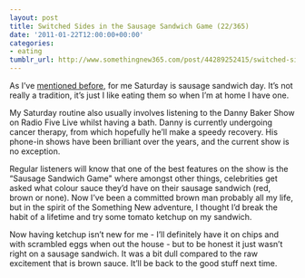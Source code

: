 ```yaml
---
layout: post
title: Switched Sides in the Sausage Sandwich Game (22/365)
date: '2011-01-22T12:00:00+00:00'
categories:
- eating
tumblr_url: http://www.somethingnew365.com/post/44289252415/switched-sides-in-the-sausage-sandwich-game-2
---
```

As I’ve [mentioned before](/made-my-own-veggie-sausages-8365), for me Saturday is sausage sandwich day. It’s not really a tradition, it’s just I like eating them so when I’m at home I have one.

My Saturday routine also usually involves listening to the Danny Baker Show on Radio Five Live whilst having a bath. Danny is currently undergoing cancer therapy, from which hopefully he’ll make a speedy recovery. His phone-in shows have been brilliant over the years, and the current show is no exception.

Regular listeners will know that one of the best features on the show is the “Sausage Sandwich Game" where amongst other things, celebrities get asked what colour sauce they’d have on their sausage sandwich (red, brown or none). Now I’ve been a committed brown man probably all my life, but in the spirit of the Something New adventure, I thought I’d break the habit of a lifetime and try some tomato ketchup on my sandwich.

Now having ketchup isn’t new for me - I’ll definitely have it on chips and with scrambled eggs when out the house - but to be honest it just wasn’t right on a sausage sandwich. It was a bit dull compared to the raw excitement that is brown sauce. It’ll be back to the good stuff next time.
